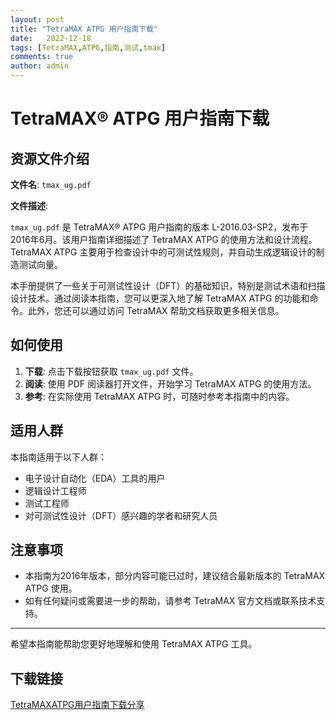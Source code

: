 ```yaml
---
layout: post
title: "TetraMAX ATPG 用户指南下载"
date:   2022-12-18
tags: [TetraMAX,ATPG,指南,测试,tmax]
comments: true
author: admin
---
```

# TetraMAX® ATPG 用户指南下载

## 资源文件介绍

**文件名**: `tmax_ug.pdf`

**文件描述**:

`tmax_ug.pdf` 是 TetraMAX® ATPG 用户指南的版本 L-2016.03-SP2，发布于2016年6月。该用户指南详细描述了 TetraMAX ATPG 的使用方法和设计流程。TetraMAX ATPG 主要用于检查设计中的可测试性规则，并自动生成逻辑设计的制造测试向量。

本手册提供了一些关于可测试性设计（DFT）的基础知识，特别是测试术语和扫描设计技术。通过阅读本指南，您可以更深入地了解 TetraMAX ATPG 的功能和命令。此外，您还可以通过访问 TetraMAX 帮助文档获取更多相关信息。

## 如何使用

1. **下载**: 点击下载按钮获取 `tmax_ug.pdf` 文件。
2. **阅读**: 使用 PDF 阅读器打开文件，开始学习 TetraMAX ATPG 的使用方法。
3. **参考**: 在实际使用 TetraMAX ATPG 时，可随时参考本指南中的内容。

## 适用人群

本指南适用于以下人群：

- 电子设计自动化（EDA）工具的用户
- 逻辑设计工程师
- 测试工程师
- 对可测试性设计（DFT）感兴趣的学者和研究人员

## 注意事项

- 本指南为2016年版本，部分内容可能已过时，建议结合最新版本的 TetraMAX ATPG 使用。
- 如有任何疑问或需要进一步的帮助，请参考 TetraMAX 官方文档或联系技术支持。

---

希望本指南能帮助您更好地理解和使用 TetraMAX ATPG 工具。

## 下载链接

[TetraMAXATPG用户指南下载分享](https://pan.quark.cn/s/44bbac1dc2cf)